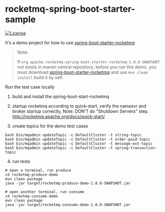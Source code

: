 # rocketmq-spring-boot-starter-sample

[![License](https://img.shields.io/badge/license-Apache--2.0-blue.svg)](https://www.apache.org/licenses/LICENSE-2.0.html)

It's a demo project for how to use [spring-boot-starter-rocketmq](https://github.com/apache/rocketmq-externals/tree/master/rocketmq-spring-boot-starter) 

> Note:
>
> If `org.apache.rocketmq:spring-boot-starter-rocketmq:1.0.0-SNAPSHOT` not exists in maven central repository, before you run this demo, you must download [spring-boot-starter-rocketmq](https://github.com/apache/rocketmq-externals/tree/master/rocketmq-spring-boot-starter) and use `mvn clean install` build it by self.

Run the test case locally
1. build and install the spring-boot-start-rocketmq

2. startup rocketmq according to quick-start, verify the namesvr and broker startup correctly, Note: DON'T do "Shutdown Servers" step.
http://rocketmq.apache.org/docs/quick-start/

3. create topics for the demo test cases
```
bash bin/mqadmin updateTopic -c DefaultCluster -t string-topic
bash bin/mqadmin updateTopic -c DefaultCluster -t order-paid-topic
bash bin/mqadmin updateTopic -c DefaultCluster -t message-ext-topic
bash bin/mqadmin updateTopic -c DefaultCluster -t spring-transaction-topic
```
4. run tests

```
# open a terminal, run produce
cd rocketmq-produce-demo
mvn clean package
java -jar target/rocketmq-produce-demo-1.0.0-SNAPSHOT.jar

# open another terminal, run consume
cd rocketmq-consume-demo
mvn clean package
java -jar target/rocketmq-consume-demo-1.0.0-SNAPSHOT.jar
```
